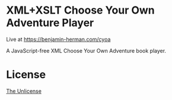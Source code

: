 # XML+XSLT Choose Your Own Adventure Player
Live at https://benjamin-herman.com/cyoa

A JavaScript-free XML Choose Your Own Adventure book player.

# License
[The Unlicense](#LICENSE.txt)
